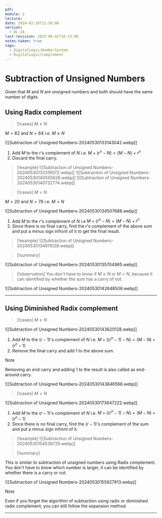 ```yaml
---
pdf: 
module: 2
lecture: 
date: 2024-02-26T11:56:00
version:
  - DL-24
last-revision: 2025-06-02T16:13:00
notes-taken: true
tags:
  - DigitalLogic/NumberSystem
  - DigitalLogic/Complement
---
```

# Subtraction of Unsigned Numbers

Given that $M$ and $N$ are unsigned numbers and both should have the same number of digits.

## Using Radix complement

> [!cases] $M \ge N$

$M = 82$ and $N = 64$ i.e. $M \ge N$

![[Subtraction of Unsigned Numbers-20240530133143042.webp]]

1. Add $M$ to the $r$'s complement of $N$ i.e. $M + (r^n -  N) = (M - N) + r^n$
2. Discard the final carry.

> [!example] 
> ![[Subtraction of Unsigned Numbers-20240530133319072.webp]]
> ![[Subtraction of Unsigned Numbers-20240530140555626.webp]]
> ![[Subtraction of Unsigned Numbers-20240530140732774.webp]]

> [!cases] $M \lt N$

$M = 20$ and $N = 78$ i.e. $M \lt N$ 

![[Subtraction of Unsigned Numbers-20240530134507688.webp]]

1. Add $M$ to the $r$'s complement of $N$ i.e $M + (r^n -  N) = (M - N) + r^n$ 
2. Since there is no final carry, find the $r$'s complement of the above sum and put a minus sign infront of it to get the final result.

> [!example] 
> ![[Subtraction of Unsigned Numbers-20240530134811028.webp]]

> [!summary] 

![[Subtraction of Unsigned Numbers-20240530135704865.webp]]

> [!observation] 
> You don't have to know if $M \ge N$ or $M \lt N$, because it can identified by whether the sum has a carry of not.

![[Subtraction of Unsigned Numbers-20240530142648506.webp]]

---
## Using Diminished Radix complement

> [!cases] $M \ge N$

![[Subtraction of Unsigned Numbers-20240530143620128.webp]]

1. Add $M$ to the $(r-1)$'s complement of $N$ i.e. $M + ((r^n-1) -  N) = (M - N) + (r^n-1)$
2. Remove the final carry and add $1$ to the above sum.

> [!NOTE] 
> Removing an end carry and adding 1 to the result is also called as end-around carry.

![[Subtraction of Unsigned Numbers-20240530143846566.webp]]

> [!cases] $M \lt N$

![[Subtraction of Unsigned Numbers-20240530173647222.webp]]

1. Add $M$ to the $(r - 1)$'s complement of $N$ i.e. $M + ((r^n-1) -  N) = (M - N) + (r^n-1)$
2. Since there is no final carry, find the $(r-1)$'s complement of the sum and put a minus sign infront of it.
 
> [!example] 
> ![[Subtraction of Unsigned Numbers-20240530154538729.webp]]

> [!summary] 

This is similar to subtraction of unsigned numbers using Radix complement. 
You don't have to know which number is larger, it can be identified by whether there is a carry or not.

![[Subtraction of Unsigned Numbers-20240530155927913.webp]]

> [!NOTE] 
> Even if you forget the algorithm of subtraction using radix or diminished radix complement, you can still follow the expansion method.

---